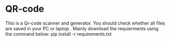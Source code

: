# QR-code
This is a Qr-code scanner and generator.
  You should check whether all files are saved in your PC or laptop .
  Mainly download the requierments using the command below:
  pip install -r requirements.txt
  
